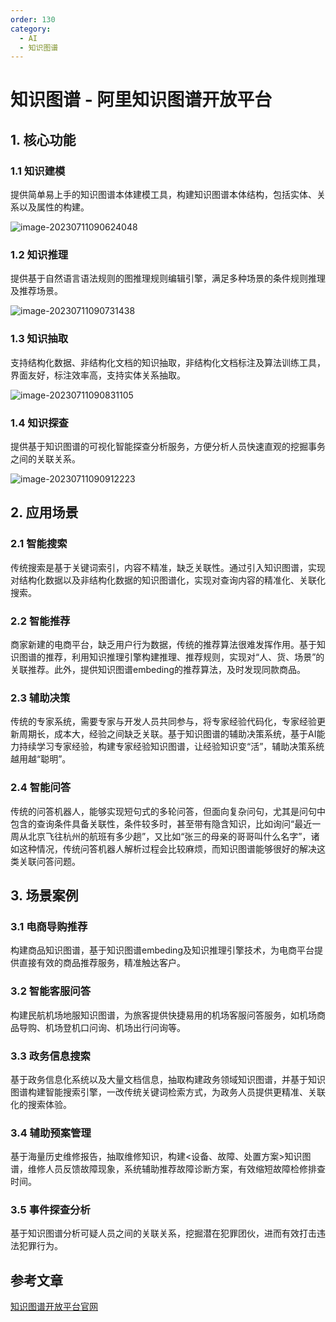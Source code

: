 ```yaml
---
order: 130
category:
  - AI
  - 知识图谱
---
```


# 知识图谱 - 阿里知识图谱开放平台

## 1. 核心功能

### 1.1 知识建模

提供简单易上手的知识图谱本体建模工具，构建知识图谱本体结构，包括实体、关系以及属性的构建。

![image-20230711090624048](https://zszblog.oss-cn-beijing.aliyuncs.com/zszblog/image-20230711090624048.png)

### 1.2 知识推理

提供基于自然语言语法规则的图推理规则编辑引擎，满足多种场景的条件规则推理及推荐场景。

![image-20230711090731438](https://zszblog.oss-cn-beijing.aliyuncs.com/zszblog/image-20230711090731438.png)

### 1.3 知识抽取

支持结构化数据、非结构化文档的知识抽取，非结构化文档标注及算法训练工具，界面友好，标注效率高，支持实体关系抽取。

![image-20230711090831105](https://zszblog.oss-cn-beijing.aliyuncs.com/zszblog/image-20230711090831105.png)

### 1.4 知识探查

提供基于知识图谱的可视化智能探查分析服务，方便分析人员快速直观的挖掘事务之间的关联关系。

![image-20230711090912223](https://zszblog.oss-cn-beijing.aliyuncs.com/zszblog/image-20230711090912223.png)

## 2. 应用场景

### 2.1 智能搜索

传统搜索是基于关键词索引，内容不精准，缺乏关联性。通过引入知识图谱，实现对结构化数据以及非结构化数据的知识图谱化，实现对查询内容的精准化、关联化搜索。

### 2.2 智能推荐

商家新建的电商平台，缺乏用户行为数据，传统的推荐算法很难发挥作用。基于知识图谱的推荐，利用知识推理引擎构建推理、推荐规则，实现对“人、货、场景”的关联推荐。此外，提供知识图谱embeding的推荐算法，及时发现同款商品。

### 2.3 辅助决策

传统的专家系统，需要专家与开发人员共同参与，将专家经验代码化，专家经验更新周期长，成本大，经验之间缺乏关联。基于知识图谱的辅助决策系统，基于AI能力持续学习专家经验，构建专家经验知识图谱，让经验知识变“活”，辅助决策系统越用越“聪明”。

### 2.4 智能问答

传统的问答机器人，能够实现短句式的多轮问答，但面向复杂问句，尤其是问句中包含的查询条件具备关联性，条件较多时，甚至带有隐含知识，比如询问“最近一周从北京飞往杭州的航班有多少趟”，又比如“张三的母亲的哥哥叫什么名字”，诸如这种情况，传统问答机器人解析过程会比较麻烦，而知识图谱能够很好的解决这类关联问答问题。

## 3. 场景案例

### 3.1 电商导购推荐

构建商品知识图谱，基于知识图谱embeding及知识推理引擎技术，为电商平台提供直接有效的商品推荐服务，精准触达客户。

### 3.2 智能客服问答

构建民航机场地服知识图谱，为旅客提供快捷易用的机场客服问答服务，如机场商品导购、机场登机口问询、机场出行问询等。

### 3.3 政务信息搜索

基于政务信息化系统以及大量文档信息，抽取构建政务领域知识图谱，并基于知识图谱构建智能搜索引擎，一改传统关键词检索方式，为政务人员提供更精准、关联化的搜索体验。

### 3.4 辅助预案管理

基于海量历史维修报告，抽取维修知识，构建&lt;设备、故障、处置方案&gt;知识图谱，维修人员反馈故障现象，系统辅助推荐故障诊断方案，有效缩短故障检修排查时间。

### 3.5 事件探查分析

基于知识图谱分析可疑人员之间的关联关系，挖掘潜在犯罪团伙，进而有效打击违法犯罪行为。

## 参考文章

[知识图谱开放平台官网](https://www.aliyun.com/product/datag)